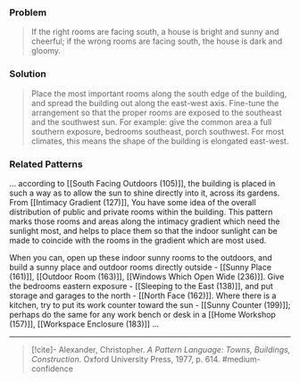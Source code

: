 ### Problem
>If the right rooms are facing south, a house is bright and sunny and cheerful; if the wrong rooms are facing south, the house is dark and gloomy.

### Solution
>Place the most important rooms along the south edge of the building, and spread the building out along the east-west axis.
>Fine-tune the arrangement so that the proper rooms are exposed to the southeast and the southwest sun. For example: give the common area a full southern exposure, bedrooms southeast, porch southwest. For most climates, this means the shape of the building is elongated east-west.


### Related Patterns
... according to [[South Facing Outdoors (105)]], the building is placed in such a way as to allow the sun to shine directly into it, across its gardens. From [[Intimacy Gradient (127)]], You have some idea of the overall distribution of public and private rooms within the building. This pattern marks those rooms and areas along the intimacy gradient which need the sunlight most, and helps to place them so that the indoor sunlight can be made to coincide with the rooms in the gradient which are most used.

When you can, open up these indoor sunny rooms to the outdoors, and build a sunny place and outdoor rooms directly outside - [[Sunny Place (161)]], [[Outdoor Room (163)]], [[Windows Which Open Wide (236)]]. Give the bedrooms eastern exposure - [[Sleeping to the East (138)]], and put storage and garages to the north - [[North Face (162)]]. Where there is a kitchen, try to put its work counter toward the sun - [[Sunny Counter (199)]]; perhaps do the same for any work bench or desk in a [[Home Workshop (157)]], [[Workspace Enclosure (183)]] ...

---

> [!cite]- Alexander, Christopher. _A Pattern Language: Towns, Buildings, Construction_. Oxford University Press, 1977, p. 614.
> #medium-confidence 
